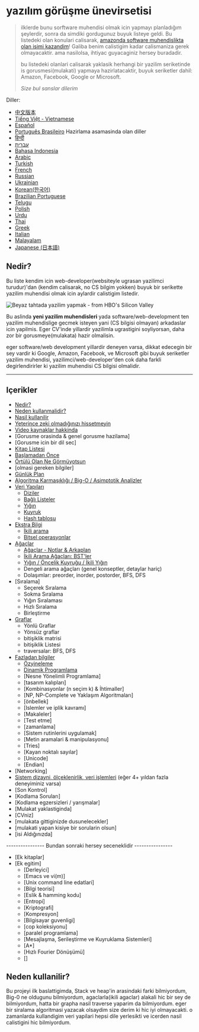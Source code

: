 
# yazılım görüşme ünevirsetisi

> ilklerde bunu sorftware muhendisi olmak icin yapmayı planladığım şeylerdir,
> sonra da simdiki gordugunuz buyuk listeye geldi. Bu listedeki olan konulari calisarak, [amazonda
> software muhendislikta olan isimi kazandim](https://startupnextdoor.com/ive-been-acquired-by-amazon/?src=ciu)!
> Galiba benim calistigim kadar calismaniza gerek olmayacaktir. ama nasilolsa, ihtiyac guyacaginiz hersey buradadir.
>
> bu listedeki olanlari calisarak yaklasik herhangi bir yazilim seriketinde is gorusmesi(mulakati) yapmaya hazirlatacaktir,
> buyuk seriketler dahil: Amazon, Facebook, Google or Microsoft.
>
> *Size bul sanslar dilerim*

Diller:
- [中文版本](translations/README-cn.md)
- [Tiếng Việt - Vietnamese](translations/README-vi.md)
- [Español](translations/README-es.md)
- [Português Brasileiro](translations/README-ptbr.md)
Hazirlama asamasinda olan diller
- [हिन्दी](https://github.com/jwasham/coding-interview-university/issues/81)
- [עברית](https://github.com/jwasham/coding-interview-university/issues/82)
- [Bahasa Indonesia](https://github.com/jwasham/coding-interview-university/issues/101)
- [Arabic](https://github.com/jwasham/coding-interview-university/issues/98)
- [Turkish](https://github.com/jwasham/coding-interview-university/issues/90)
- [French](https://github.com/jwasham/coding-interview-university/issues/89)
- [Russian](https://github.com/jwasham/coding-interview-university/issues/87)
- [Ukrainian](https://github.com/jwasham/coding-interview-university/issues/106)
- [Korean(한국어)](https://github.com/jwasham/coding-interview-university/issues/118)
- [Brazilian Portuguese](https://github.com/jwasham/coding-interview-university/issues/113)
- [Telugu](https://github.com/jwasham/coding-interview-university/issues/117)
- [Polish](https://github.com/jwasham/coding-interview-university/issues/122)
- [Urdu](https://github.com/jwasham/coding-interview-university/issues/140)
- [Thai](https://github.com/jwasham/coding-interview-university/issues/156)
- [Greek](https://github.com/jwasham/coding-interview-university/issues/166)
- [Italian](https://github.com/jwasham/coding-interview-university/issues/170)
- [Malayalam](https://github.com/jwasham/coding-interview-university/issues/239)
- [Japanese (日本語)](https://github.com/jwasham/coding-interview-university/issues/257)

## Nedir?

Bu liste kendim icin web-developer(websiteyle ugrasan yazilimci turudur)'dan (kendim calisarak, no CS bilgim yokken) buyuk bir serikette yazilim muhendisi olmak icin aylardir calistigim listedir.

![Beyaz tahtada yazilim yapmak - from HBO's Silicon Valley](https://dng5l3qzreal6.cloudfront.net/2016/Aug/coding_board_small-1470866369118.jpg)

Bu aslinda **yeni yazilim muhendisleri** yada software/web-development ten yazilim muhendislige gecmek isteyen yani (CS bilgisi olmayan) arkadaslar icin yapilmis. Eger CV'inde yillardir yazilimla ugrastigini soyliyorsan, daha zor bir gorusmeye(mulakata) hazir olmalisin.

eger software/web development yillardir deneyen varsa, dikkat edecegin bir sey vardir ki  Google, Amazon,
Facebook, ve Microsoft gibi buyuk seriketler yazilim muhendisi, yazilimci/web-developer'den cok daha farkli degirlendirirler ki yazilim
muhendisi CS bilgisi olmalidir.

---

## Içerikler

- [Nedir?](#nedir)
- [Neden kullanmalidir?](#neden-kullanılır)
- [Nasil kullanilir](#nasıl-kullanılır)
- [Yeterince zeki olmadığınızı hissetmeyin](#yeterince-zeki-olmadığınızı-hissetmeyin)
- [Video kaynaklar hakkinda](#video-kaynakları-hakkında)
- [Gorusme orasinda & genel gorusme hazilama]
- [Gorusme icin bir dil sec]
- [Kitap Listesi](#book-list)
- [Başlamadan Önce](#before-you-get-started)
- [Örtülü Olan Ne Görmüyotsun](#what-you-wont-see-covered)
- [olmasi gereken bilgiler]
- [Günlük Plan](#the-daily-plan)
- [Algoritma Karmaşıklığı / Big-O / Asimptotik Analizler](#algorithmic-complexity--big-o--asymptotic-analysis)
- [Veri Yapıları](#data-structures)
    - [Diziler](#arrays)
    - [Bağlı Listeler](#linked-lists)
    - [Yığın](#stack)
    - [Kuyruk](#queue)
    - [Hash tablosu](#hash-table)
- [Ekstra Bilgi](#more-knowledge)
    - [İkili arama](#binary-search)
    - [Bitsel operasyonlar](#bitwise-operations)
- [Ağaçlar](#trees)
    - [Ağaçlar - Notlar & Arkaplan](#trees---notes--background)
    - [İkili Arama Ağaçları: BST'ler](#binary-search-trees-bsts)
    - [Yığın / Öncelik Kuyruğu / İkili Yığın](#heap--priority-queue--binary-heap)
    - Dengeli arama ağaçları (genel konseptler, detaylar hariç)
    - Dolaşımlar: preorder, inorder, postorder, BFS, DFS
- [Sıralama]
    - Seçerek Sıralama
    - Sokma Sıralama
    - Yığın Sıralaması
    - Hızlı Sıralama
    - Birleştirme
- [Graflar](#graphs)
    - Yönlü Graflar
    - Yönsüz graflar
    - bitişiklik matrisi
    - bitişiklik Listesi
    - traversalar: BFS, DFS
- [Fazladan bilgiler](#even-more-knowledge)
    - [Özyineleme](#recursion)
    - [Dinamik Programlama](#dynamic-programming)
    - [Nesne Yönelimli Programlama]
    - [tasarım kalıpları]
    - [Kombinasyonlar (n seçim k) & İhtimaller]
    - [NP, NP-Complete ve Yaklaşım Algoritmaları]
    - [önbellek]
    - [Islemler ve iplik kavramı]
    - [Makaleler]
    - [Test etme]
    - [zamanlama]
    - [Sistem rutinlerini uygulamak]
    - [Metin aramalari & manipulasyonu]
    - [Tries]
    - [Kayan noktalı sayılar]
    - [Unicode]
    - [Endian]
- [Networking]
- [Sistem dizayni, ölçeklenirlik, veri işlemleri](#system-design-scalability-data-handling) (eğer 4+ yıldan fazla deneyiminiz varsa)
- [Son Kontrol]
- [Kodlama Soruları]
- [Kodlama egzersizleri / yarışmalar]
- [Mulakat yaklastiginda]
- [CVniz]
- [mulakata gittiginizde dusunelecekler]
- [mulakati yapan kisiye bir sorularin olsun]
- [isi Aldığınızda]

---------------- Bundan sonraki hersey seceneklidir ----------------

- [Ek kitaplar]
- [Ek egitim]
    - [Derleyici]
    - [Emacs ve vi(m)]
    - [Unix command line edatlari]
    - [Bilgi teorisi]
    - [Eslik & hamming kodu]
    - [Entropi]
    - [Kriptografi]
    - [Kompresyon]
    - [Bilgisayar guvenligi]
    - [cop koleksiyonu]
    - [paralel programlama]
    - [Mesajlaşma, Serileştirme ve Kuyruklama Sistemleri]
    - [A*]
    - [Hızlı Fourier Dönüşümü]
    - []
















## Neden kullanilir?

Bu projeyi ilk baslattigimda, Stack ve heap'in arasindaki farki bilmiyordum, Big-0 ne oldugunu bilmiyordum,
agaclarla(ikili agaclar) alakali hic bir sey de bilmiyordum, hatta bir grapha nasil traverse yaparim da bilmiyordum.
eger bir siralama algoritmasi yazacak olsaydim size derim ki hic iyi olmayacakti.
o zamanlarda kullandigim veri yapilari hepsi dile yerlesikti ve icerden nasil calistigini hic bilmiyordum.
